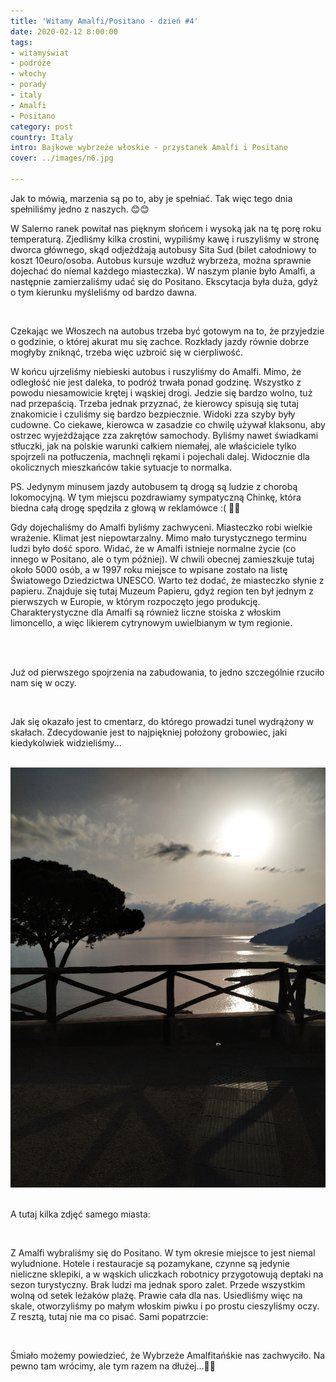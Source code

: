 ```yaml
---
title: 'Witamy Amalfi/Positano - dzień #4'
date: 2020-02-12 8:00:00
tags:
- witamyświat
- podróże 
- włochy
- porady
- italy
- Amalfi
- Positano
category: post
country: Italy
intro: Bajkowe wybrzeże włoskie - przystanek Amalfi i Positano
cover: ../images/n6.jpg

---
```

<p>
  Jak to mówią, marzenia są po to, aby je spełniać. Tak więc tego dnia spełniliśmy jedno z naszych. 😊😊

  W Salerno ranek powitał nas pięknym słońcem i wysoką jak na tę porę roku temperaturą. Zjedliśmy kilka crostini, wypiliśmy kawę i ruszyliśmy w stronę dworca głównego, skąd odjeżdżają autobusy Sita Sud (bilet całodniowy to koszt 10euro/osoba. Autobus kursuje wzdłuż wybrzeża, można sprawnie dojechać do niemal każdego miasteczka). W naszym planie było Amalfi, a następnie zamierzaliśmy udać się do Positano. Ekscytacja była duża, gdyż o tym kierunku myśleliśmy od bardzo dawna.
</p>

<div class='flex narrow'>
  <img class='box imageOn' src='../static/posts-images/n61.jpg' alt=''/>
  <img class='box imageOn' src='../static/posts-images/n62.jpg' alt=''/>
</div>

<p>
  Czekając we Włoszech na autobus trzeba być gotowym na to, że przyjedzie o godzinie, o której akurat mu się zachce. Rozkłady jazdy równie dobrze mogłyby zniknąć, trzeba więc uzbroić się w cierpliwość.

  W końcu ujrzeliśmy niebieski autobus i ruszyliśmy do Amalfi. Mimo, że odległość nie jest daleka, to podróż trwała ponad godzinę. Wszystko z powodu niesamowicie krętej i wąskiej drogi. Jedzie się bardzo wolno, tuż nad przepaścią. Trzeba jednak przyznać, że kierowcy spisują się tutaj znakomicie i czuliśmy się bardzo bezpiecznie. Widoki zza szyby były cudowne. Co ciekawe, kierowca w zasadzie co chwilę używał klaksonu, aby ostrzec wyjeżdżające zza zakrętów samochody. Byliśmy nawet świadkami stłuczki, jak na polskie warunki całkiem niemałej, ale właściciele tylko spojrzeli na potłuczenia, machnęli rękami i pojechali dalej. Widocznie dla okolicznych mieszkańców takie sytuacje to normalka.

  PS. Jedynym minusem jazdy autobusem tą drogą są ludzie z chorobą lokomocyjną. W tym miejscu pozdrawiamy sympatyczną Chinkę, która biedna całą drogę spędziła z głową w reklamówce :( 🤮😷 

  Gdy dojechaliśmy do Amalfi byliśmy zachwyceni. Miasteczko robi wielkie wrażenie. Klimat jest niepowtarzalny. Mimo mało turystycznego terminu ludzi było dość sporo. Widać, że w Amalfi istnieje normalne życie (co innego w Positano, ale o tym później). W chwili obecnej zamieszkuje tutaj około 5000 osób, a w 1997 roku miejsce to wpisane zostało na listę Światowego Dziedzictwa UNESCO. Warto też dodać, że miasteczko słynie z papieru. Znajduje się tutaj Muzeum Papieru, gdyż region ten był jednym z pierwszych w Europie, w którym rozpoczęto jego produkcję. Charakterystyczne dla Amalfi są również liczne stoiska z włoskim limoncello, a więc likierem cytrynowym uwielbianym w tym regionie.
</p>

<div class='flex'>
  <img class='box image0' src='../static/posts-images/n63.jpg' alt=''/>
</div>

<div class='flex'>
<div class='image1'>
  <img src='../static/posts-images/n64.jpg' alt=''/>
  <p class='textLight'>Już od pierwszego spojrzenia na zabudowania, to jedno szczególnie rzuciło nam się w oczy.</p>
</div>
<div class='image1 long'>
  <img src='../static/posts-images/n65.jpg' alt=''/>
  <p class='textLight'>
  Jak się okazało jest to cmentarz, do którego prowadzi tunel wydrążony w skałach. Zdecydowanie jest to najpiękniej położony grobowiec, jaki kiedykolwiek widzieliśmy...</p>
</div>
</div>

<div class='flex narrow'>
  <img class='box imageOn' src='../static/posts-images/n66.jpg' alt=''/>
  <img class='box imageOn' src='../static/posts-images/n67.jpg' alt=''/>
  <img class='box imageOn' src='../static/posts-images/n68.jpg' alt=''/>
  <img class='box imageOn' src='../static/posts-images/n69.jpg' alt=''/>
</div>

<p>A tutaj kilka zdjęć samego miasta:</p>

<div class='flex narrow'>
  <img class='box imageOn' src='../static/posts-images/n691.jpg' alt=''/>
  <img class='box imageOn' src='../static/posts-images/n692.jpg' alt=''/>
  <img class='box imageOn' src='../static/posts-images/n693.jpg' alt=''/>
</div>

<p>
  Z Amalfi wybraliśmy się do Positano. W tym okresie miejsce to jest niemal wyludnione. Hotele i restauracje są pozamykane, czynne są jedynie nieliczne sklepiki, a w wąskich uliczkach robotnicy przygotowują deptaki na sezon turystyczny. Brak ludzi ma jednak sporo zalet. Przede wszystkim wolną od setek leżaków plażę. Prawie cała dla nas. Usiedliśmy więc na skale, otworzyliśmy po małym włoskim piwku i po prostu cieszyliśmy oczy. Z resztą, tutaj nie ma co pisać. Sami popatrzcie:
</p>

<div class='flex'>
  <img class='box imageOn' src='../static/posts-images/n694.jpg' alt=''/>
  <img class='box imageOn' src='../static/posts-images/n695.jpg' alt=''/>
  <img class='box imageOn' src='../static/posts-images/n696.jpg' alt=''/>
  <img class='box imageOn' src='../static/posts-images/n697.jpg' alt=''/>
  <img class='box imageOn' src='../static/posts-images/n698.jpg' alt=''/>
</div>

<p>Śmiało możemy powiedzieć, że Wybrzeże Amalfitańśkie nas zachwyciło. Na pewno tam wrócimy, ale tym razem na dłużej…💖💖</p>